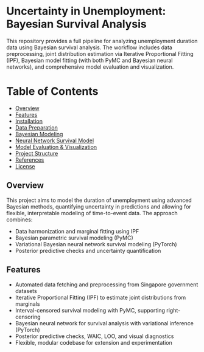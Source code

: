 # Uncertainty in Unemployment: Bayesian Survival Analysis

This repository provides a full pipeline for analyzing unemployment duration data using Bayesian survival analysis. The workflow includes data preprocessing, joint distribution estimation via Iterative Proportional Fitting (IPF), Bayesian model fitting (with both PyMC and Bayesian neural networks), and comprehensive model evaluation and visualization.

# Table of Contents
- [Overview](#overview)
- [Features](#features)
- [Installation](#installation)
- [Data Preparation](#data-preparation)
- [Bayesian Modeling](#bayesian-modeling)
- [Neural Network Survival Model](#neural-network-survival-model)
- [Model Evaluation & Visualization](#model-evaluation--visualization)
- [Project Structure](#project-structure)
- [References](#references)
- [License](#license)

## Overview

This project aims to model the duration of unemployment using advanced Bayesian methods, quantifying uncertainty in predictions and allowing for flexible, interpretable modeling of time-to-event data. The approach combines:

- Data harmonization and marginal fitting using IPF
- Bayesian parametric survival modeling (PyMC)
- Variational Bayesian neural network survival modeling (PyTorch)
- Posterior predictive checks and uncertainty quantification

## Features

- Automated data fetching and preprocessing from Singapore government datasets
- Iterative Proportional Fitting (IPF) to estimate joint distributions from marginals
- Interval-censored survival modeling with PyMC, supporting right-censoring
- Bayesian neural network for survival analysis with variational inference (PyTorch)
- Posterior predictive checks, WAIC, LOO, and visual diagnostics
- Flexible, modular codebase for extension and experimentation
